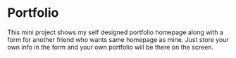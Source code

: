 # Portfolio
This mini project shows my self designed portfolio homepage along with a form for another friend who wants same homepage as mine.
Just store your own info in the form and your own portfolio will be there on the screen.
